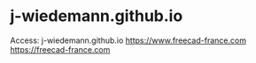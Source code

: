 # j-wiedemann.github.io

Access:
j-wiedemann.github.io
https://www.freecad-france.com
https://freecad-france.com
